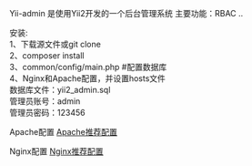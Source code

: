 Yii-admin 是使用Yii2开发的一个后台管理系统
主要功能：RBAC
..

安装:     
	1、下载源文件或git clone      
	2、composer install     
	3、common/config/main.php #配置数据库      
	4、Nginx和Apache配置，并设置hosts文件     
	数据库文件：yii2_admin.sql     
	管理员账号：admin     
	管理员密码：123456     
	
Apache配置 [Apache推荐配置](http://www.yiiframework.com/doc-2.0/guide-start-installation.html#recommended-apache-configuration "Apache推荐配置") 

Nginx配置 [Nginx推荐配置](http://www.yiiframework.com/doc-2.0/guide-start-installation.html#recommended-nginx-configuration "Nginx推荐配置")
